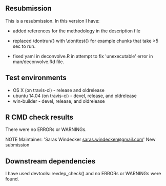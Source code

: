 ## Resubmission
This is a resubmission. In this version I have:

* added references for the methodology in the description file

* replaced \dontrun{} with \donttest{} for example
chunks that take >5 sec to run.

* fixed yaml in deconvolve.R in attempt to fix 'unexecutable' error
in man/deconvolve.Rd file.

## Test environments
* OS X (on travis-ci) - release and oldrelease
* ubuntu 14.04 (on travis-ci) - devel, release, and oldrelease
* win-builder - devel, release, and oldrelease

## R CMD check results
There were no ERRORs or WARNINGs.

NOTE
Maintainer: 'Saras Windecker <saras.windecker@gmail.com>'
New submission

## Downstream dependencies
I have used devtools::revdep_check() and no ERRORs or WARNINGs were found.
